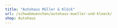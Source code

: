 ```yaml
---
title: "Autohaus Müller & Klöck"
url: /schwabmuenchen/autohaus-mueller-und-kloeck/
shop: Autohaus
---
```

